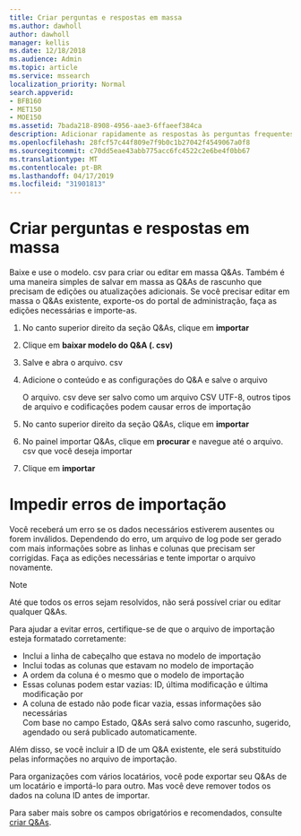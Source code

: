 ```yaml
---
title: Criar perguntas e respostas em massa
ms.author: dawholl
author: dawholl
manager: kellis
ms.date: 12/18/2018
ms.audience: Admin
ms.topic: article
ms.service: mssearch
localization_priority: Normal
search.appverid:
- BFB160
- MET150
- MOE150
ms.assetid: 7bada218-8908-4956-aae3-6ffaeef384ca
description: Adicionar rapidamente as respostas às perguntas frequentes com as ferramentas de importação no portal de administração de pesquisa da Microsoft
ms.openlocfilehash: 28fcf57c44f809e7f9b0c1b27042f4549067a0f8
ms.sourcegitcommit: c70dd5eae43abb775acc6fc4522c2e6be4f0bb67
ms.translationtype: MT
ms.contentlocale: pt-BR
ms.lasthandoff: 04/17/2019
ms.locfileid: "31901813"
---
```

# <a name="bulk-create-qas"></a>Criar perguntas e respostas em massa

Baixe e use o modelo. csv para criar ou editar em massa Q&As. Também é uma maneira simples de salvar em massa as Q&As de rascunho que precisam de edições ou atualizações adicionais. Se você precisar editar em massa o Q&As existente, exporte-os do portal de administração, faça as edições necessárias e importe-as.
  
1. No canto superior direito da seção Q&As, clique em **importar**
    
2. Clique em **baixar modelo do Q&A (. csv)**
    
3. Salve e abra o arquivo. csv
    
4. Adicione o conteúdo e as configurações do Q&A e salve o arquivo

    O arquivo. csv deve ser salvo como um arquivo CSV UTF-8, outros tipos de arquivo e codificações podem causar erros de importação
    
5. No canto superior direito da seção Q&As, clique em **importar**
    
6. No painel importar Q&As, clique em **procurar** e navegue até o arquivo. csv que você deseja importar 
    
7. Clique em **importar**

# <a name="prevent-import-errors"></a>Impedir erros de importação      
Você receberá um erro se os dados necessários estiverem ausentes ou forem inválidos. Dependendo do erro, um arquivo de log pode ser gerado com mais informações sobre as linhas e colunas que precisam ser corrigidas. Faça as edições necessárias e tente importar o arquivo novamente.

> [!NOTE]
> Até que todos os erros sejam resolvidos, não será possível criar ou editar qualquer Q&As. 

Para ajudar a evitar erros, certifique-se de que o arquivo de importação esteja formatado corretamente:
- Inclui a linha de cabeçalho que estava no modelo de importação
- Inclui todas as colunas que estavam no modelo de importação
- A ordem da coluna é o mesmo que o modelo de importação
- Essas colunas podem estar vazias: ID, última modificação e última modificação por
- A coluna de estado não pode ficar vazia, essas informações são necessárias  
Com base no campo Estado, Q&As será salvo como rascunho, sugerido, agendado ou será publicado automaticamente.

Além disso, se você incluir a ID de um Q&A existente, ele será substituído pelas informações no arquivo de importação.

Para organizações com vários locatários, você pode exportar seu Q&As de um locatário e importá-lo para outro. Mas você deve remover todos os dados na coluna ID antes de importar.

Para saber mais sobre os campos obrigatórios e recomendados, consulte [criar Q&As](create-qas.md).

  

